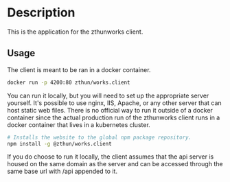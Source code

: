 # Description

This is the application for the zthunworks client.

## Usage

The client is meant to be ran in a docker container.

```sh
docker run -p 4200:80 zthun/works.client
```

You can run it locally, but you will need to set up the appropriate server yourself. It's possible to use nginx, IIS, Apache, or any other server that can host static web files. There is no official way to run it outside of a docker container since the actual production run of the zthunworks client runs in a docker container that lives in a kubernetes cluster.

```sh
# Installs the website to the global npm package repository.
npm install -g @zthun/works.client
```

If you do choose to run it locally, the client assumes that the api server is housed on the same domain as the server and can be accessed through the same base url with /api appended to it.
